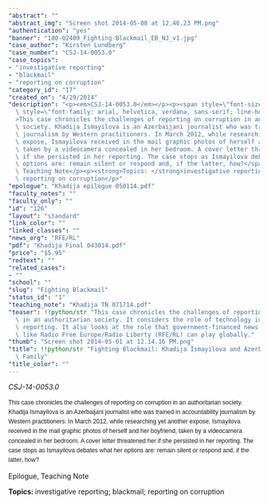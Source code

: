 ```yaml
---
"abstract": ""
"abstract_img": "Screen shot 2014-05-08 at 12.46.23 PM.png"
"authentication": "yes"
"banner": "180-02409_Fighting-Blackmail_EB_NJ_v1.jpg"
"case_author": "Kirsten Lundberg"
"case_number": "CSJ-14-0053.0"
"case_topics":
- "investigative reporting"
- "blackmail"
- "reporting on corruption"
"category_id": "17"
"created_on": "4/29/2014"
"description": "<p><em>CSJ-14-0053.0</em></p><p><span style=\"font-size:12px;\"><span\
  \ style=\"font-family: arial, helvetica, verdana, sans-serif; line-height: 19.200000762939453px;\"\
  >This case chronicles the challenges of reporting on corruption in an authoritarian\
  \ society. Khadija Ismayilova is an Azerbaijani journalist who was trained in accountability\
  \ journalism by Western practitioners. In March 2012, while researching yet another\
  \ expose, Ismayilova received in the mail graphic photos of herself and her boyfriend,\
  \ taken by a videocamera concealed in her bedroom. A cover letter threatened her\
  \ if she persisted in her reporting. The case stops as Ismayilova debates what her\
  \ options are: remain silent or respond and, if the latter, how?</span></span></p><p>Epilogue,\
  \ Teaching Note</p><p><strong>Topics: </strong>investigative reporting; blackmail;\
  \ reporting on corruption</p>"
"epologue": "Khadija epilogue 050114.pdf"
"faculty_notes": ""
"faculty_only": ""
"id": "126"
"layout": "standard"
"link_color": ""
"linked_classes": ""
"news_org": "RFE/RL"
"pdf": "Khadija Final 043014.pdf"
"price": "$5.95"
"redtext": ""
"related_cases":
- ""
"school": ""
"slug": "Fighting Blackmail"
"status_id": "1"
"teaching_note": "Khadija TN 071714.pdf"
"teaser": !!python/str "This case chronicles the challenges of reporting on corruption\
  \ in an authoritarian society. It considers the role of technology in today’s investigative\
  \ reporting. It also looks at the role that government-financed news organizations\
  \ like Radio Free Europe/Radio Liberty (RFE/RL) can play globally."
"thumb": "Screen shot 2014-05-01 at 12.14.16 PM.png"
"title": !!python/str "Fighting Blackmail: Khadija Ismayilova and Azerbaijan’s First\
  \ Family"
"title_color": ""
---
```

<p><em>CSJ-14-0053.0</em></p><p><span style="font-size:12px;"><span style="font-family: arial, helvetica, verdana, sans-serif; line-height: 19.200000762939453px;">This case chronicles the challenges of reporting on corruption in an authoritarian society. Khadija Ismayilova is an Azerbaijani journalist who was trained in accountability journalism by Western practitioners. In March 2012, while researching yet another expose, Ismayilova received in the mail graphic photos of herself and her boyfriend, taken by a videocamera concealed in her bedroom. A cover letter threatened her if she persisted in her reporting. The case stops as Ismayilova debates what her options are: remain silent or respond and, if the latter, how?</span></span></p><p>Epilogue, Teaching Note</p><p><strong>Topics: </strong>investigative reporting; blackmail; reporting on corruption</p>
